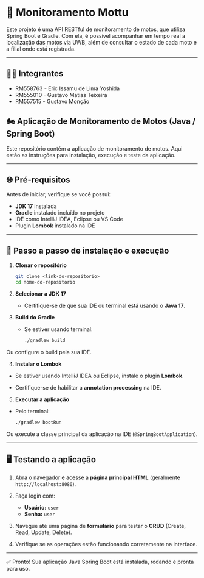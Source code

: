 # 🛵 Monitoramento Mottu

Este projeto é uma API RESTful de monitoramento de motos, que utiliza Spring Boot e Gradle. Com ela, é possível acompanhar em tempo real a localização das motos via UWB, além de consultar o estado de cada moto e a filial onde está registrada.

---

## 👨‍💻 Integrantes

- RM558763 - Eric Issamu de Lima Yoshida
- RM555010 - Gustavo Matias Teixeira
- RM557515 - Gustavo Monção   

## 🏍️ Aplicação de Monitoramento de Motos (Java / Spring Boot)

Este repositório contém a aplicação de monitoramento de motos. Aqui estão as instruções para instalação, execução e teste da aplicação.

---

## 🌐 Pré-requisitos

Antes de iniciar, verifique se você possui:  

- **JDK 17** instalada
- **Gradle** instalado incluído no projeto  
- IDE como IntelliJ IDEA, Eclipse ou VS Code
- Plugin **Lombok** instalado na IDE

---
## 🚀 Passo a passo de instalação e execução

1. **Clonar o repositório**  
   ```bash
   git clone <link-do-repositorio>
   cd nome-do-repositorio
   ```

2. **Selecionar a JDK 17**
   - Certifique-se de que sua IDE ou terminal está usando o **Java 17**.

3. **Build do Gradle**

   - Se estiver usando terminal:
     ```bash
     ./gradlew build
     ```
     
Ou configure o build pela sua IDE.

4. **Instalar o Lombok**

- Se estiver usando IntelliJ IDEA ou Eclipse, instale o plugin **Lombok**.

- Certifique-se de habilitar a **annotation processing** na IDE.

5. **Executar a aplicação**

- Pelo terminal:
     ```bash
     ./gradlew bootRun
     ```
     
Ou execute a classe principal da aplicação na IDE (`@SpringBootApplication`).

---
## 🖥️ Testando a aplicação

1. Abra o navegador e acesse a **página principal HTML** (geralmente `http://localhost:8080`).

2. Faça login com:
   - **Usuário:** `user`
   - **Senha:** `user`
3. Navegue até uma página de **formulário** para testar o **CRUD** (Create, Read, Update, Delete).
4. Verifique se as operações estão funcionando corretamente na interface.

---

✅ Pronto! Sua aplicação Java Spring Boot está instalada, rodando e pronta para uso.
